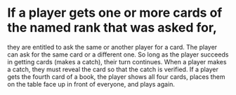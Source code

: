 # If a player gets one or more cards of the named rank that was asked for, 
they are entitled to ask the same or another player for a card. 
The player can ask for the same card or a different one. So long as the player 
succeeds in getting cards (makes a catch), their turn continues. 
When a player makes a catch, they must reveal the card so that the catch is verified. 
If a player gets the fourth card of a book, the player shows all four cards, 
places them on the table face up in front of everyone, and plays again.